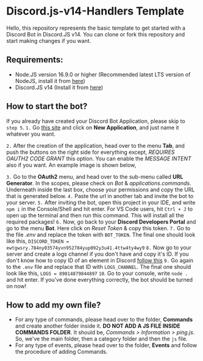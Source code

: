 # Discord.js-v14-Handlers Template

Hello, this repository represents the basic template to get started with a Discord Bot in Discord.JS v14. You can clone or fork this repository and start making changes if you want.

## Requirements:
* Node.JS version 16.9.0 or higher (Recommended latest LTS version of NodeJS, install it from [here](https://nodejs.org/en/))
* Discord.JS v14 (Install it from [here](https://www.npmjs.com/package/discord.js/v/14.0.3))

## How to start the bot?
If you already have created your Discord Bot Application, please skip to `step 5`.
`1.` Go [this site](https://discord.com/developers/applications) and click on **New Application**, and just name it whatever you want.

`2.` After the creation of the application, head over to the menu **Tab**, and push the buttons on the right side for everything except, *REQUIRES OAUTH2 CODE GRANT* this option. You can enable the *MESSAGE INTENT* also if you want. An example image is shown below,

`3.` Go to the **OAuth2** menu, and head over to the sub-menu called **URL Generator**. In the scopes, please check on *Bot* & *applications.commands*. Underneath inside the last box, choose your permissions and copy the URL that is generated below.
`4.` Paste the url in another tab and invite the bot to your server.
`5.` After inviting the bot, open this project in your IDE, and write `npm i` in the Console/Shell and hit enter. For VS Code users, hit `Ctrl + J` to open up the terminal and then run this command. This will install all the required packages!
`6.` Now, go back to your **Discord Developers Portal** and go to the menu **Bot**. Here click on *Reset Token* & copy this token.
`7.` Go to the file *.env* and replace the token with `BOT_TOKEN`. The final one should look like this,
`DISCORD_TOKEN = ewtgwsry.784ny03574yvn952784yup092y3u41.4ttw4ty4wy9`
`8.` Now go to your server and create a logs channel if you don't have and copy it's ID. If you don't know how to copy ID of an element in Discord [follow this](https://support.discord.com/hc/en-us/articles/206346498-Where-can-I-find-my-User-Server-Message-ID-)
`9.` Go again to the `.env` file and replace that ID with `LOGS_CHANNEL`. The final one should look like this,
`LOGS = 89814879844897`
`10`. Go to your console, write `node .` and hit enter. If you've done everything correctly, the bot should be turned on now!

## How to add my own file?
* For any type of commands, please head over to the folder, **Commands** and create another folder inside it. **DO NOT ADD A JS FILE INSIDE COMMANDS FOLDER**. It should be, *Commands > Information > ping.js*. So, we've the main folder, then a category folder and then the `js` file.
* For any type of events, please head over to the folder, **Events** and follow the procedure of adding Commands.
